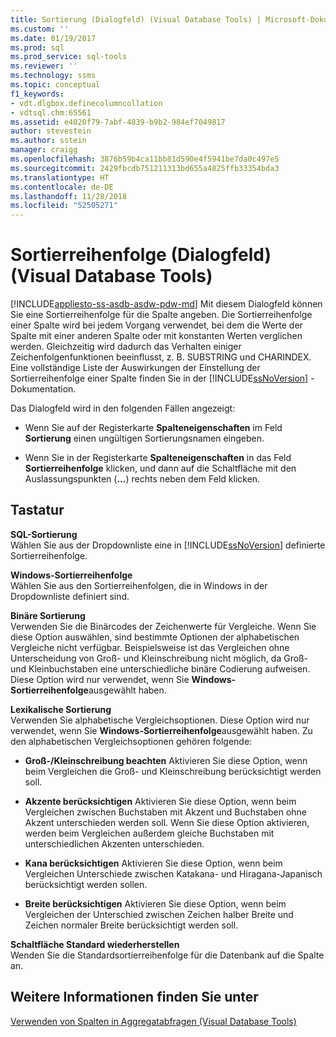```yaml
---
title: Sortierung (Dialogfeld) (Visual Database Tools) | Microsoft-Dokumentation
ms.custom: ''
ms.date: 01/19/2017
ms.prod: sql
ms.prod_service: sql-tools
ms.reviewer: ''
ms.technology: ssms
ms.topic: conceptual
f1_keywords:
- vdt.dlgbox.definecolumncollation
- vdtsql.chm:65561
ms.assetid: e4020f79-7abf-4839-b9b2-984ef7049817
author: stevestein
ms.author: sstein
manager: craigg
ms.openlocfilehash: 3876b59b4ca11bb81d590e4f5941be7da0c497e5
ms.sourcegitcommit: 2429fbcdb751211313bd655a4825ffb33354bda3
ms.translationtype: HT
ms.contentlocale: de-DE
ms.lasthandoff: 11/28/2018
ms.locfileid: "52505271"
---
```

# <a name="collation-dialog-box-visual-database-tools"></a>Sortierreihenfolge (Dialogfeld) (Visual Database Tools)
[!INCLUDE[appliesto-ss-asdb-asdw-pdw-md](../../includes/appliesto-ss-asdb-asdw-pdw-md.md)]
Mit diesem Dialogfeld können Sie eine Sortierreihenfolge für die Spalte angeben. Die Sortierreihenfolge einer Spalte wird bei jedem Vorgang verwendet, bei dem die Werte der Spalte mit einer anderen Spalte oder mit konstanten Werten verglichen werden. Gleichzeitig wird dadurch das Verhalten einiger Zeichenfolgenfunktionen beeinflusst, z. B. SUBSTRING und CHARINDEX. Eine vollständige Liste der Auswirkungen der Einstellung der Sortierreihenfolge einer Spalte finden Sie in der [!INCLUDE[ssNoVersion](../../includes/ssnoversion-md.md)] -Dokumentation.  
  
Das Dialogfeld wird in den folgenden Fällen angezeigt:  
  
-   Wenn Sie auf der Registerkarte **Spalteneigenschaften** im Feld **Sortierung** einen ungültigen Sortierungsnamen eingeben.  
  
-   Wenn Sie in der Registerkarte **Spalteneigenschaften** in das Feld **Sortierreihenfolge** klicken, und dann auf die Schaltfläche mit den Auslassungspunkten (**...**) rechts neben dem Feld klicken.  
  
## <a name="options"></a>Tastatur  
**SQL-Sortierung**  
Wählen Sie aus der Dropdownliste eine in [!INCLUDE[ssNoVersion](../../includes/ssnoversion-md.md)] definierte Sortierreihenfolge.  
  
**Windows-Sortierreihenfolge**  
Wählen Sie aus den Sortierreihenfolgen, die in Windows in der Dropdownliste definiert sind.  
  
**Binäre Sortierung**  
Verwenden Sie die Binärcodes der Zeichenwerte für Vergleiche. Wenn Sie diese Option auswählen, sind bestimmte Optionen der alphabetischen Vergleiche nicht verfügbar. Beispielsweise ist das Vergleichen ohne Unterscheidung von Groß- und Kleinschreibung nicht möglich, da Groß- und Kleinbuchstaben eine unterschiedliche binäre Codierung aufweisen. Diese Option wird nur verwendet, wenn Sie **Windows-Sortierreihenfolge**ausgewählt haben.  
  
**Lexikalische Sortierung**  
Verwenden Sie alphabetische Vergleichsoptionen. Diese Option wird nur verwendet, wenn Sie **Windows-Sortierreihenfolge**ausgewählt haben. Zu den alphabetischen Vergleichsoptionen gehören folgende:  
  
-   **Groß-/Kleinschreibung beachten** Aktivieren Sie diese Option, wenn beim Vergleichen die Groß- und Kleinschreibung berücksichtigt werden soll.  
  
-   **Akzente berücksichtigen** Aktivieren Sie diese Option, wenn beim Vergleichen zwischen Buchstaben mit Akzent und Buchstaben ohne Akzent unterschieden werden soll. Wenn Sie diese Option aktivieren, werden beim Vergleichen außerdem gleiche Buchstaben mit unterschiedlichen Akzenten unterschieden.  
  
-   **Kana berücksichtigen** Aktivieren Sie diese Option, wenn beim Vergleichen Unterschiede zwischen Katakana- und Hiragana-Japanisch berücksichtigt werden sollen.  
  
-   **Breite berücksichtigen** Aktivieren Sie diese Option, wenn beim Vergleichen der Unterschied zwischen Zeichen halber Breite und Zeichen normaler Breite berücksichtigt werden soll.  
  
**Schaltfläche Standard wiederherstellen**  
Wenden Sie die Standardsortierreihenfolge für die Datenbank auf die Spalte an.  
  
## <a name="see-also"></a>Weitere Informationen finden Sie unter  
[Verwenden von Spalten in Aggregatabfragen &#40;Visual Database Tools&#41;](../../ssms/visual-db-tools/work-with-columns-in-aggregate-queries-visual-database-tools.md)  
  
